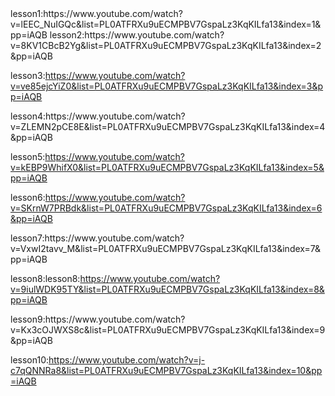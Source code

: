 <Day1>
lesson1:https://www.youtube.com/watch?v=lEEC_NuIGQc&list=PL0ATFRXu9uECMPBV7GspaLz3KqKILfa13&index=1&pp=iAQB
lesson2:https://www.youtube.com/watch?v=8KV1CBcB2Yg&list=PL0ATFRXu9uECMPBV7GspaLz3KqKILfa13&index=2&pp=iAQB

lesson3:https://www.youtube.com/watch?v=ve85ejcYiZ0&list=PL0ATFRXu9uECMPBV7GspaLz3KqKILfa13&index=3&pp=iAQB

<Day2>
lesson4:https://www.youtube.com/watch?v=ZLEMN2pCE8E&list=PL0ATFRXu9uECMPBV7GspaLz3KqKILfa13&index=4&pp=iAQB

lesson5:https://www.youtube.com/watch?v=kEBP9WhifX0&list=PL0ATFRXu9uECMPBV7GspaLz3KqKILfa13&index=5&pp=iAQB

lesson6:https://www.youtube.com/watch?v=SKrnW7PRBdk&list=PL0ATFRXu9uECMPBV7GspaLz3KqKILfa13&index=6&pp=iAQB

<Day3>
lesson7:https://www.youtube.com/watch?v=VxwI2tavv_M&list=PL0ATFRXu9uECMPBV7GspaLz3KqKILfa13&index=7&pp=iAQB

lesson8:lesson8:https://www.youtube.com/watch?v=9iulWDK95TY&list=PL0ATFRXu9uECMPBV7GspaLz3KqKILfa13&index=8&pp=iAQB

<Day4>
lesson9:https://www.youtube.com/watch?v=Kx3cOJWXS8c&list=PL0ATFRXu9uECMPBV7GspaLz3KqKILfa13&index=9&pp=iAQB

lesson10:https://www.youtube.com/watch?v=j-c7qQNNRa8&list=PL0ATFRXu9uECMPBV7GspaLz3KqKILfa13&index=10&pp=iAQB
